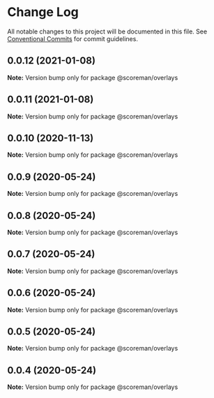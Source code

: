 # Change Log

All notable changes to this project will be documented in this file.
See [Conventional Commits](https://conventionalcommits.org) for commit guidelines.

## 0.0.12 (2021-01-08)

**Note:** Version bump only for package @scoreman/overlays





## 0.0.11 (2021-01-08)

**Note:** Version bump only for package @scoreman/overlays





## 0.0.10 (2020-11-13)

**Note:** Version bump only for package @scoreman/overlays





## 0.0.9 (2020-05-24)

**Note:** Version bump only for package @scoreman/overlays





## 0.0.8 (2020-05-24)

**Note:** Version bump only for package @scoreman/overlays





## 0.0.7 (2020-05-24)

**Note:** Version bump only for package @scoreman/overlays





## 0.0.6 (2020-05-24)

**Note:** Version bump only for package @scoreman/overlays





## 0.0.5 (2020-05-24)

**Note:** Version bump only for package @scoreman/overlays





## 0.0.4 (2020-05-24)

**Note:** Version bump only for package @scoreman/overlays
